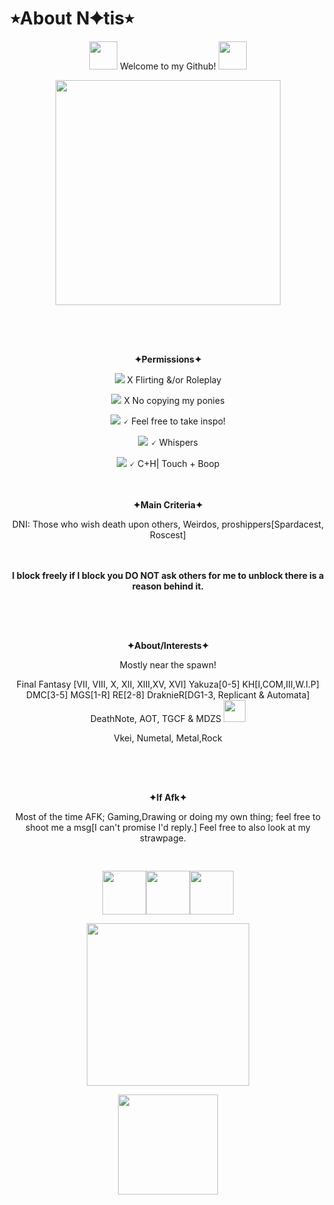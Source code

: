 # ⭒About N✦tis⭒
<p align="center"> <img src=https://64.media.tumblr.com/8af38de204995253185a1eb0091d9a7f/467cdec442d12682-b3/s250x400/5f420a0ced78fa97140b0bfd2ff3236e6dd35185.pnj height="45px"> Welcome to my Github! <img src=https://64.media.tumblr.com/136e6a239bac2739768f0067f7c3df4b/902670c41956764e-e3/s250x400/64c917373d80c61ab4ab17359b48a8390f437e13.pnj height="45px">

<p align="center"> <img src=https://i.pinimg.com/originals/03/63/11/0363112d77e831018b8052befbc01829.gif height="360px">
<p align="center"> <img src=https://64.media.tumblr.com/588158f25a83025f9c367a4ed109c862/5983c063df5aee84-54/s1280x1920/f53be16e1c832aeadd1e5faef0200e087eae2b38.pnj height="16px">
<p align="center"><br><br><b> ✦Permissions✦ </b>
  <p align="center"> <img src=https://i.ibb.co/hmD9KnR/IMG-5018.gif ="16px"> X Flirting &/or Roleplay
      <p align="center"> <img src=https://i.ibb.co/hmD9KnR/IMG-5018.gif ="16px"> X No copying my ponies
        <p align="center"> <img src=https://i.ibb.co/5xxsnkv/IMG-8195.gif="16px"> 🗸 Feel free to take inspo!
<p align="center"> <img src=https://i.ibb.co/5xxsnkv/IMG-8195.gif="16px"> 🗸 Whispers 
<p align="center"> <img src=https://i.ibb.co/5xxsnkv/IMG-8195.gif="16px"> 🗸 C+H| Touch + Boop

<p align="center"><br><br><b> ✦Main Criteria✦ </b> 
<p align="center">  DNI: Those who wish death upon others, Weirdos, proshippers[Spardacest, Roscest]
<p align="center"><br><br><b>I block freely if I block you DO NOT ask others for me to unblock there is a reason behind it.</b> 
<p align="center"> <img src=https://64.media.tumblr.com/588158f25a83025f9c367a4ed109c862/5983c063df5aee84-54/s1280x1920/f53be16e1c832aeadd1e5faef0200e087eae2b38.pnj height="16px">
<p align="center"><br><br><b> ✦About/Interests✦ </b> 
<p align="center"> Mostly near the spawn! 
<p align="center"> Final Fantasy [VII, VIII, X, XII, XIII,XV, XVI] Yakuza[0-5] KH[I,COM,III,W.I.P] DMC[3-5] MGS[1-R] RE[2-8] DraknieR[DG1-3, Replicant & Automata] DeathNote, AOT, TGCF & MDZS <img src=https://64.media.tumblr.com/e6d95e3b200e4848519e0f21e569b321/8ef0b0bac74329dd-76/s540x810/f20499294483fd5d30e2dc5cb1f49c48ac69b539.pnj height="35px">
  <p align="center"> Vkei, Numetal, Metal,Rock

  <p align="center"> <img src=https://64.media.tumblr.com/588158f25a83025f9c367a4ed109c862/5983c063df5aee84-54/s1280x1920/f53be16e1c832aeadd1e5faef0200e087eae2b38.pnj height="16px">

<p align="center"><br><br><b> ✦If Afk✦ </b> 
<p align="center">  Most of the time AFK; Gaming,Drawing or doing my own thing; feel free to shoot me a msg[I can't promise I'd reply.] Feel free to also look at my strawpage. <img src=https://i.ibb.co/85zVJSS/IMG-6378.gif height="12px">
<p align="center"> <img src=https://64.media.tumblr.com/588158f25a83025f9c367a4ed109c862/5983c063df5aee84-54/s1280x1920/f53be16e1c832aeadd1e5faef0200e087eae2b38.pnj height="16px">
 
<p align="center"> <img src=https://64.media.tumblr.com/8ef6d8e6c69c6965ac635fe9293d7d64/6f072ea04e7b6c72-6f/s100x200/1ef325c98fdc63cf9f80909a2a83349ebfa62977.gifv height="70px"><img src=https://64.media.tumblr.com/01b589b8d5669f372bcca8883800d35d/473928ea48888009-8b/s100x200/e5878bd69010c6acd51da30b27ad473da0ae3f60.pnj height="70px"><img src=https://64.media.tumblr.com/462f94819039d0795cbdd8c1e4a83c23/372588af30c30c4d-c5/s100x200/6d78ca9350d727ea8aa926ac6d7123a23bace9bf.pnj height="70px"><p align="center"> <img src=https://64.media.tumblr.com/e8440456acb50b507028b6378eeb6187/0a844093c4702aee-c0/s100x200/0cd31e85d122ef0197a3cd59e266b94fb3401725.gifv height="260px">
<p align="center"> <img src=https://images-wixmp-ed30a86b8c4ca887773594c2.wixmp.com/f/418073a9-dc51-452b-9bbe-d077a34aef7e/d4y5rtv-aa2137ad-4d21-48a9-ba17-c7afd34bdd13.png?token=eyJ0eXAiOiJKV1QiLCJhbGciOiJIUzI1NiJ9.eyJzdWIiOiJ1cm46YXBwOjdlMGQxODg5ODIyNjQzNzNhNWYwZDQxNWVhMGQyNmUwIiwiaXNzIjoidXJuOmFwcDo3ZTBkMTg4OTgyMjY0MzczYTVmMGQ0MTVlYTBkMjZlMCIsIm9iaiI6W1t7InBhdGgiOiJcL2ZcLzQxODA3M2E5LWRjNTEtNDUyYi05YmJlLWQwNzdhMzRhZWY3ZVwvZDR5NXJ0di1hYTIxMzdhZC00ZDIxLTQ4YTktYmExNy1jN2FmZDM0YmRkMTMucG5nIn1dXSwiYXVkIjpbInVybjpzZXJ2aWNlOmZpbGUuZG93bmxvYWQiXX0.x7ZYtHEUvfPlTMo0v8PifSjAq1ugu3t69t7VYFhGOS4 height="160px">


